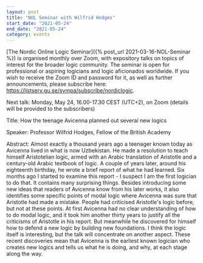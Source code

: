 ```yaml
---
layout: post
title: "NOL Seminar with Wilfrid Hodges"
start_date: "2021-05-24"
end_date: "2021-05-24"
category: events
---
```

[The Nordic Online Logic Seminar]({% post_url 2021-03-16-NOL-Seminar %})
is organised monthly over Zoom, with expository talks on topics of interest for
the broader logic community. The seminar is open for professional or aspiring
logicians and logic aficionados worldwide. If you wish to receive the Zoom ID
and password for it, as well as further announcements, please subscribe here:
<https://listserv.gu.se/sympa/subscribe/nordiclogic>.

Next talk: Monday, May 24, 16.00-17.30 CEST (UTC+2), on Zoom (details will be
provided to the subscribers)

Title: How the teenage Avicenna planned out several new logics

Speaker: Professor Wilfrid Hodges, Fellow of the British Academy

Abstract: Almost exactly a thousand years ago a teenager known today as Avicenna
lived in what is now Uzbekistan. He made a resolution to teach himself
Aristotelian logic, armed with an Arabic translation of Aristotle and a
century-old Arabic textbook of logic. A couple of years later, around his
eighteenth birthday, he wrote a brief report of what he had learned. Six months
ago I started to examine this report - I suspect I am the first logician to do
that. It contains many surprising things. Besides introducing some new ideas
that readers of Avicenna know from his later works, it also identifies some
specific points of modal logic where Avicenna was sure that Aristotle had made a
mistake. People had criticised Aristotle's logic before, but not at these
points. At first Avicenna had no clear understanding of how to do modal logic,
and it took him another thirty years to justify all the criticisms of Aristotle
in his report. But meanwhile he discovered for himself how to defend a new logic
by building new foundations. I think the logic itself is interesting, but the
talk will concentrate on another aspect. These recent discoveries mean that
Avicenna is the earliest known logician who creates new logics and tells us what
he is doing, and why, at each stage along the way.
